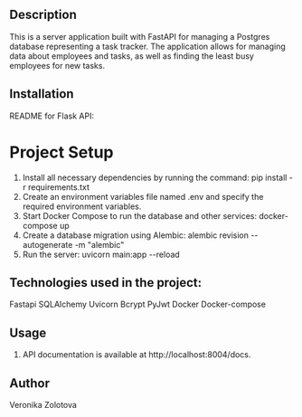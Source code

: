 ## Description
This is a server application built with FastAPI for managing a Postgres database representing a task tracker. The application allows for managing data about employees and tasks, as well as finding the least busy employees for new tasks.

## Installation
README for Flask API:

# Project Setup

1. Install all necessary dependencies by running the command:
      pip install -r requirements.txt
2. Create an environment variables file named .env and specify the required environment variables.
3. Start Docker Compose to run the database and other services:
      docker-compose up
4. Create a database migration using Alembic:
        alembic revision --autogenerate -m "alembic"
5. Run the server:
 uvicorn main:app --reload




## Technologies used in the project:

Fastapi
SQLAlchemy
Uvicorn
Bcrypt
PyJwt
Docker
Docker-compose

## Usage
1. API documentation is available at http://localhost:8004/docs.

## Author
Veronika Zolotova
